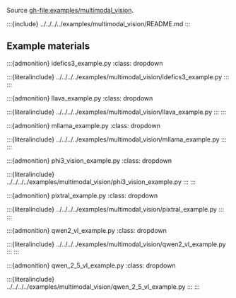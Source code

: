 Source <gh-file:examples/multimodal_vision>.

:::{include} ../../../../examples/multimodal_vision/README.md
:::

## Example materials

:::{admonition} idefics3_example.py
:class: dropdown

:::{literalinclude} ../../../../examples/multimodal_vision/idefics3_example.py
:::
:::

:::{admonition} llava_example.py
:class: dropdown

:::{literalinclude} ../../../../examples/multimodal_vision/llava_example.py
:::
:::

:::{admonition} mllama_example.py
:class: dropdown

:::{literalinclude} ../../../../examples/multimodal_vision/mllama_example.py
:::
:::

:::{admonition} phi3_vision_example.py
:class: dropdown

:::{literalinclude} ../../../../examples/multimodal_vision/phi3_vision_example.py
:::
:::

:::{admonition} pixtral_example.py
:class: dropdown

:::{literalinclude} ../../../../examples/multimodal_vision/pixtral_example.py
:::
:::

:::{admonition} qwen2_vl_example.py
:class: dropdown

:::{literalinclude} ../../../../examples/multimodal_vision/qwen2_vl_example.py
:::
:::

:::{admonition} qwen_2_5_vl_example.py
:class: dropdown

:::{literalinclude} ../../../../examples/multimodal_vision/qwen_2_5_vl_example.py
:::
:::

